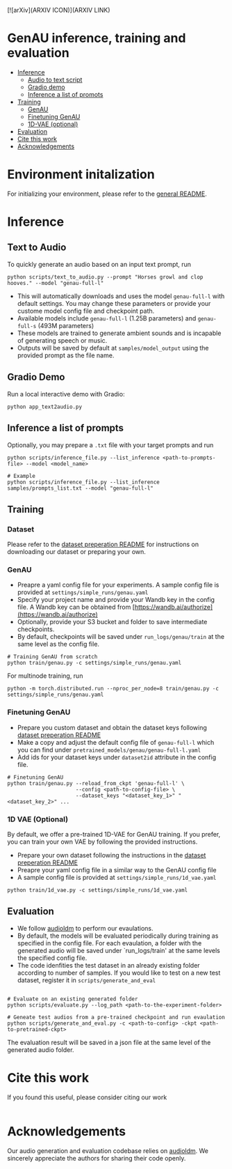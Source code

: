 [![arXiv](ARXIV ICON)](ARXIV LINK)

# GenAU inference, training and evaluation
- [Inference](#inference)
    * [Audio to text script](#text-to-audio)
    * [Gradio demo](#gradio-demo)
    * [Inference a list of promots](#inference-a-list-of-prompts)
- [Training](#training)
    * [GenAU](#genau)
    * [Finetuning GenAU](#finetuning-genau)
    * [1D-VAE (optional)](#1d-vae-optional)
- [Evaluation](#evaluation)
- [Cite this work](#cite-this-work)
- [Acknowledgements](#acknowledgements)

# Environment initalization
For initializing your environment, please refer to the [general README](../README.md).

# Inference

## Text to Audio
To quickly generate an audio based on an input text prompt, run
```shell
python scripts/text_to_audio.py --prompt "Horses growl and clop hooves." --model "genau-full-l"
```
- This will automatically downloads and uses the model `genau-full-l` with default settings. You may change these parameters or provide your custome model config file and checkpoint path.
- Available models include `genau-full-l` (1.25B parameters) and `genau-full-s` (493M parameters)
- These models are trained to generate ambient sounds and is incapable of generating speech or music.
- Outputs will be saved by default at `samples/model_output` using the provided prompt as the file name.

## Gradio Demo
Run a local interactive demo with Gradio:
```shell
python app_text2audio.py
```

## Inference a list of prompts
Optionally, you may prepare a `.txt` file with your target prompts and run

```shell
python scripts/inference_file.py --list_inference <path-to-prompts-file> --model <model_name>

# Example 
python scripts/inference_file.py --list_inference samples/prompts_list.txt --model "genau-full-l"
```


## Training

### Dataset
Please refer to the [dataset preperation README](../dataset_preperation/README.md) for instructions on downloading our dataset or preparing your own.

### GenAU
- Preapre a yaml config file for your experiments. A sample config file is provided at `settings/simple_runs/genau.yaml`
- Specify your project name and provide your Wandb key in the config file. A Wandb key can be obtained from [https://wandb.ai/authorize](https://wandb.ai/authorize)
- Optionally, provide your S3 bucket and folder to save intermediate checkpoints. 
- By default, checkpoints will be saved under `run_logs/genau/train` at the same level as the config file.

```shell
# Training GenAU from scratch
python train/genau.py -c settings/simple_runs/genau.yaml
```

For multinode training, run 
```shell
python -m torch.distributed.run --nproc_per_node=8 train/genau.py -c settings/simple_runs/genau.yaml
```
### Finetuning GenAU

- Prepare you custom dataset and obtain the dataset keys following [dataset preperation README](../dataset_preperation/README.md) 
- Make a copy and adjust the default config file of `genau-full-l` which you can find under `pretrained_models/genau/genau-full-l.yaml`
- Add ids for your dataset keys under `dataset2id` attribute in the config file.

```shell
# Finetuning GenAU 
python train/genau.py --reload_from_ckpt 'genau-full-l' \
                      --config <path-to-config-file> \
                      --dataset_keys "<dataset_key_1>" "<dataset_key_2>" ...
```


### 1D VAE (Optional)
By default, we offer a pre-trained 1D-VAE for GenAU training. If you prefer, you can train your own VAE by following the provided instructions.
- Prepare your own dataset following the instructions in the [dataset preperation README](../dataset_preperation/README.md) 
- Preapre your yaml config file in a similar way to the GenAU config file
- A sample config file is provided at `settings/simple_runs/1d_vae.yaml`

```shell
python train/1d_vae.py -c settings/simple_runs/1d_vae.yaml
```

## Evaluation
- We follow [audioldm](https://github.com/haoheliu/AudioLDM-training-finetuning) to perform our evaulations. 
- By default, the models will be evaluated periodically during training as specified in the config file. For each evaulation, a folder with the generated audio will be saved under `run_logs/train' at the same levels the specified config file. 
- The code idenfities the test dataset in an already existing folder according to number of samples. If you would like to test on a new test dataset, register it in `scripts/generate_and_eval`

```shell

# Evaluate on an existing generated folder
python scripts/evaluate.py --log_path <path-to-the-experiment-folder>

# Geneate test audios from a pre-trained checkpoint and run evaulation
python scripts/generate_and_eval.py -c <path-to-config> -ckpt <path-to-pretrained-ckpt>
```
The evaluation result will be saved in a json file at the same level of the generated audio folder.

# Cite this work
If you found this useful, please consider citing our work

```TODO
```

# Acknowledgements
Our audio generation and evaluation codebase relies on [audioldm](https://github.com/haoheliu/AudioLDM-training-finetuning). We sincerely appreciate the authors for sharing their code openly.

